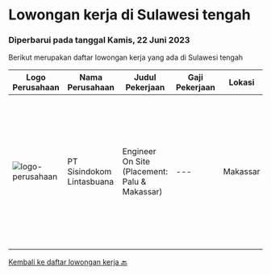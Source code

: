 
  # Lowongan kerja di Sulawesi tengah

  ### Diperbarui pada tanggal Kamis, 22 Juni 2023

  Berikut merupakan daftar lowongan kerja yang ada di Sulawesi tengah

  |Logo Perusahaan | Nama Perusahaan | Judul Pekerjaan | Gaji Pekerjaan | Lokasi | Deskripsi | Tanggal diunggah | Pranala |
  | -------------- | --------------- | --------------- | --------- | --------- | -------------- | ------- | ----------- |
  |![logo-perusahaan](https://image-service-cdn.seek.com.au/0c0f5a8eba28e76548451d3f79868e8a1ac80d4c/ee4dce1061f3f616224767ad58cb2fc751b8d2dc)|PT Sisindokom Lintasbuana|Engineer On Site (Placement: Palu & Makassar)|---|Makassar|Job Description: Onsite Telkom (Palu &amp; Makassar) Conduct regular preventive maintenance visits Monitoring the Infrastructure Network system –...|Selasa, 13 Juni 2023|https://www.jobstreet.co.id/id/job/engineer-on-site-placement%3A-palu-makassar-4370194?token=0~dcbf19d0-3d3e-4261-821d-2ea0951bd5af&sectionRank=1&jobId=jobstreet-id-job-4370194|


  [Kembali ke daftar lowongan kerja 🔙](../README.md#daftar-lowongan-kerja)
  